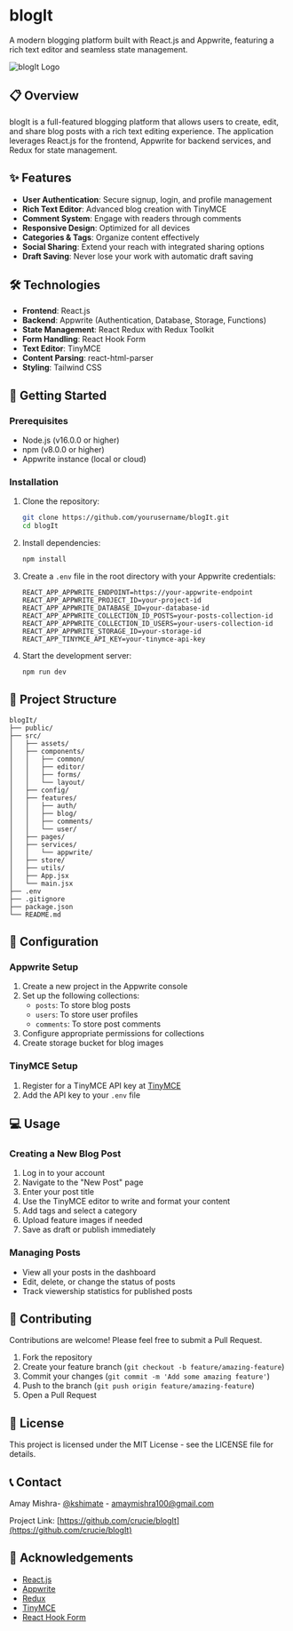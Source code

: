 # blogIt

A modern blogging platform built with React.js and Appwrite, featuring a rich text editor and seamless state management.

![blogIt Logo](/api/placeholder/400/200) 

## 📋 Overview

blogIt is a full-featured blogging platform that allows users to create, edit, and share blog posts with a rich text editing experience. The application leverages React.js for the frontend, Appwrite for backend services, and Redux for state management.

## ✨ Features

- **User Authentication**: Secure signup, login, and profile management
- **Rich Text Editor**: Advanced blog creation with TinyMCE
- **Comment System**: Engage with readers through comments
- **Responsive Design**: Optimized for all devices
- **Categories & Tags**: Organize content effectively
- **Social Sharing**: Extend your reach with integrated sharing options
- **Draft Saving**: Never lose your work with automatic draft saving

## 🛠️ Technologies

- **Frontend**: React.js
- **Backend**: Appwrite (Authentication, Database, Storage, Functions)
- **State Management**: React Redux with Redux Toolkit
- **Form Handling**: React Hook Form
- **Text Editor**: TinyMCE
- **Content Parsing**: react-html-parser
- **Styling**: Tailwind CSS

## 🚀 Getting Started

### Prerequisites

- Node.js (v16.0.0 or higher)
- npm (v8.0.0 or higher)
- Appwrite instance (local or cloud)

### Installation

1. Clone the repository:
   ```bash
   git clone https://github.com/yourusername/blogIt.git
   cd blogIt
   ```

2. Install dependencies:
   ```bash
   npm install
   ```

3. Create a `.env` file in the root directory with your Appwrite credentials:
   ```
   REACT_APP_APPWRITE_ENDPOINT=https://your-appwrite-endpoint
   REACT_APP_APPWRITE_PROJECT_ID=your-project-id
   REACT_APP_APPWRITE_DATABASE_ID=your-database-id
   REACT_APP_APPWRITE_COLLECTION_ID_POSTS=your-posts-collection-id
   REACT_APP_APPWRITE_COLLECTION_ID_USERS=your-users-collection-id
   REACT_APP_APPWRITE_STORAGE_ID=your-storage-id
   REACT_APP_TINYMCE_API_KEY=your-tinymce-api-key
   ```

4. Start the development server:
   ```bash
   npm run dev
   ```

## 📁 Project Structure

```
blogIt/
├── public/
├── src/
│   ├── assets/
│   ├── components/
│   │   ├── common/
│   │   ├── editor/
│   │   ├── forms/
│   │   └── layout/
│   ├── config/
│   ├── features/
│   │   ├── auth/
│   │   ├── blog/
│   │   ├── comments/
│   │   └── user/
│   ├── pages/
│   ├── services/
│   │   └── appwrite/
│   ├── store/
│   ├── utils/
│   ├── App.jsx
│   └── main.jsx
├── .env
├── .gitignore
├── package.json
└── README.md
```

## 🔧 Configuration

### Appwrite Setup

1. Create a new project in the Appwrite console
2. Set up the following collections:
   - `posts`: To store blog posts
   - `users`: To store user profiles
   - `comments`: To store post comments
3. Configure appropriate permissions for collections
4. Create storage bucket for blog images

### TinyMCE Setup

1. Register for a TinyMCE API key at [TinyMCE](https://www.tiny.cloud/)
2. Add the API key to your `.env` file

## 💻 Usage

### Creating a New Blog Post

1. Log in to your account
2. Navigate to the "New Post" page
3. Enter your post title
4. Use the TinyMCE editor to write and format your content
5. Add tags and select a category
6. Upload feature images if needed
7. Save as draft or publish immediately

### Managing Posts

- View all your posts in the dashboard
- Edit, delete, or change the status of posts
- Track viewership statistics for published posts

## 🤝 Contributing

Contributions are welcome! Please feel free to submit a Pull Request.

1. Fork the repository
2. Create your feature branch (`git checkout -b feature/amazing-feature`)
3. Commit your changes (`git commit -m 'Add some amazing feature'`)
4. Push to the branch (`git push origin feature/amazing-feature`)
5. Open a Pull Request

## 📄 License

This project is licensed under the MIT License - see the LICENSE file for details.

## 📞 Contact

Amay Mishra- [@kshimate](https://twitter.com/kshimate) - amaymishra100@gmail.com

Project Link: [https://github.com/crucie/blogIt](https://github.com/crucie/blogIt)

## 🙏 Acknowledgements

- [React.js](https://reactjs.org/)
- [Appwrite](https://appwrite.io/)
- [Redux](https://redux.js.org/)
- [TinyMCE](https://www.tiny.cloud/)
- [React Hook Form](https://react-hook-form.com/)